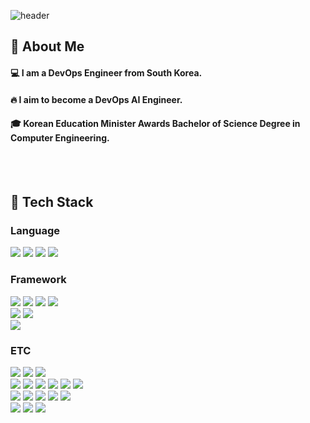 
<div>
  
  <!--Header-->
  ![header](https://capsule-render.vercel.app/api?type=Blur&color=auto&height=300&section=header&text=Hello%20World..!!!&fontSize=90&animation=twinkling)
  
</div>


<div>
  <!--Body-->
  
  ## 👀 About Me
  #### :computer: I am a DevOps Engineer from South Korea.<br/>
  #### :fire: I aim to become a DevOps AI Engineer.<br/>
  #### :mortar_board: Korean Education Minister Awards Bachelor of Science Degree in Computer Engineering.
  <br/>
  <br/>

  ## 🧱 Tech Stack
  ### Language
  <!--JAVA-->
  <img src="https://img.shields.io/badge/JAVA-007396.svg?style=flat-aquare&logo=Java&logoColor=white" />
  <!--JavaScript-->
  <img src="https://img.shields.io/badge/JavaScript-F7DF1E?style=flat-square&logo=JavaScript&logoColor=white"/>
  <!--HTML5-->
  <img src="https://img.shields.io/badge/HTML5-E34F26?style=flat-square&logo=HTML5&logoColor=white"/>
  <!--CSS-->
  <img src="https://img.shields.io/badge/CSS3-1572B6?style=flat-square&logo=CSS3&logoColor=white"/>
  <br/>

  ### Framework
  <!--Spring-->
  <img src="https://img.shields.io/badge/Spring-6DB33F.svg?style=flat-aquare&logo=spring&logoColor=white" />
  <!--SpringBoot-->
  <img src="https://img.shields.io/badge/SpringBoot-6DB33F.svg?style=flat-aquare&logo=springboot&logoColor=white" />
  <!--Spring Security-->
  <img src="https://img.shields.io/badge/Spring Security-6DB33F.svg?style=flat-aquare&logo=springsecurity&logoColor=white" />
  <!--Spring Data JPA-->
  <img src="https://img.shields.io/badge/Spring Data JPA-6DB33F.svg?style=flat-aquare&logo=&logoColor=white" />
  <br/>
  <!--React-->
  <img src="https://img.shields.io/badge/React-61DAFB?style=flat-square&logo=React&logoColor=white&Color=white"/>
  <!--Vue-->
  <img src="https://img.shields.io/badge/Vue-4FC08D.svg?style=flat-aquare&logo=vuedotjs&logoColor=white" />
  <br/>
  <!--.NET-->
  <img src="https://img.shields.io/badge/.NET-512BD4.svg?style=flat-aquare&logo=dotnet&logoColor=white" />
  <br/>

  ### ETC
  <!--Git-->
  <img src="https://img.shields.io/badge/Git-F05032.svg?style=flat-aquare&logo=git&logoColor=white" />
  <!--Rocky Linux-->
  <img src="https://img.shields.io/badge/Rocky Linux-10B981.svg?style=flat-aquare&logo=rockylinux&logoColor=white" />
  <!--CentOS-->
  <img src="https://img.shields.io/badge/CentOS-EE0000.svg?style=flat-aquare&logo=redhat&logoColor=white" />
  <br/>
  <!--Amazon AWS-->
  <img src="https://img.shields.io/badge/AWS-232F3E.svg?style=flat-aquare&logo=amazonwebservices&logoColor=white" />
  <!--Amazon API Gateway-->
  <img src="https://img.shields.io/badge/AWS API Gateway-FF4F8B.svg?style=flat-aquare&logo=amazonapigateway&logoColor=white" />
  <!--Amazon Lambda-->
  <img src="https://img.shields.io/badge/AWS Lambda-FF9900.svg?style=flat-aquare&logo=awslambda&logoColor=white" />
  <!--Amazon Bedrock-->
  <img src="https://img.shields.io/badge/AWS Bedrock-00B388.svg?style=flat-aquare&logo=&logoColor=white" />
  <!--GCP-->
  <img src="https://img.shields.io/badge/GCP-4285F4.svg?style=flat-aquare&logo=google&logoColor=white" />
  <!--Wireshark-->
  <img src="https://img.shields.io/badge/Wireshark-1679A7.svg?style=flat-aquare&logo=wireshark&logoColor=white" />
  <br/>
  <!--MySQL-->
  <img src="https://img.shields.io/badge/MySQL-4479A1?style=flat-square&logo=mysql&logoColor=white"/>
  <!--MariaDB-->
  <img src="https://img.shields.io/badge/MariaDB-003545?style=flat-square&logo=mariadb&logoColor=white"/>
  <!--PostgreSQL-->
  <img src="https://img.shields.io/badge/PostgreSQL-4169E1?style=flat-square&logo=postgresql&logoColor=white"/>
  <!--MSSQL-->
  <img src="https://img.shields.io/badge/MSSQL-DDDF72?style=flat-square&logo=&logoColor=white"/>
  <!--Oracle-->
  <img src="https://img.shields.io/badge/Oracle-DA291C?style=flat-square&logo=&logoColor=white"/>
  <br/>
  <!--Slack-->
  <img src="https://img.shields.io/badge/Slack-4A154B?style=flat-square&logo=Slack&logoColor=white"/>
  <!--Notion-->
  <img src="https://img.shields.io/badge/Notion-000000?style=flat-square&logo=notion&logoColor=white"/>
  <!--Figma-->
  <img src="https://img.shields.io/badge/Figma-F24E1E.svg?style=flat-aquare&logo=figma&logoColor=white" />
  <br/>
  <br/>
  
<!--
  ## 🤔 Github Stats
  [![Anurag's GitHub stats](https://github-readme-stats.vercel.app/api?username=Heo-Jin-yoeng)](https://github.com/anuraghazra/github-readme-stats)
  <br/>
  [![Top Langs](https://github-readme-stats.vercel.app/api/top-langs/?username=Heo-Jin-yoeng)](https://github.com/anuraghazra/github-readme-stats)
-->
</div>



